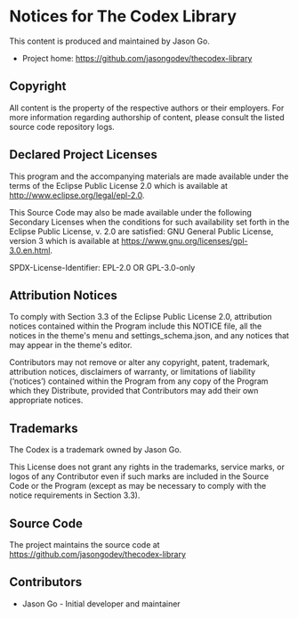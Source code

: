 # Notices for The Codex Library
This content is produced and maintained by Jason Go.

 * Project home: https://github.com/jasongodev/thecodex-library

## Copyright

All content is the property of the respective authors or their employers.
For more information regarding authorship of content, please consult the
listed source code repository logs.

## Declared Project Licenses

This program and the accompanying materials are made available under the
terms of the Eclipse Public License 2.0 which is available at
http://www.eclipse.org/legal/epl-2.0.

This Source Code may also be made available under the following Secondary
Licenses when the conditions for such availability set forth in the Eclipse
Public License, v. 2.0 are satisfied: GNU General Public License, version 3
which is available at https://www.gnu.org/licenses/gpl-3.0.en.html.

SPDX-License-Identifier: EPL-2.0 OR GPL-3.0-only

## Attribution Notices

To comply with Section 3.3 of the Eclipse Public License 2.0, attribution notices contained within the Program include this NOTICE file, all the notices in the theme's menu and settings_schema.json, and any notices that may appear in the theme's editor.

Contributors may not remove or alter any copyright, patent, trademark, attribution notices, disclaimers of warranty, or limitations of liability (‘notices’) contained within the Program from any copy of the Program which they Distribute, provided that Contributors may add their own appropriate notices.

## Trademarks

The Codex is a trademark owned by Jason Go.

This License does not grant any rights in the trademarks, service marks, or logos of any Contributor even if such marks are included in the Source Code or the Program (except as may be necessary to comply with the notice requirements in Section 3.3).

## Source Code

The project maintains the source code at https://github.com/jasongodev/thecodex-library

## Contributors
* Jason Go - Initial developer and maintainer
